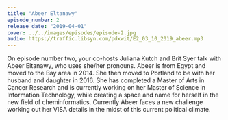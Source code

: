 ```yaml
---
title: "Abeer Eltanawy"
episode_number: 2
release_date: "2019-04-01"
cover: ../../images/episodes/episode-2.jpg
audio: https://traffic.libsyn.com/pdxwit/E2_03_10_2019_abeer.mp3
---
```

On episode number two, your co-hosts Juliana Kutch and Brit Syer talk with Abeer Eltanawy, who uses she/her pronouns. Abeer is from Egypt and moved to the Bay area in 2014. She then moved to Portland to be with her husband and daughter in 2016. She has completed a Master of Arts in Cancer Research and is currently working on her Master of Science in Information Technology, while creating a space and name for herself in the new field of cheminformatics. Currently Abeer faces a new challenge working out her VISA details in the midst of this current political climate.
